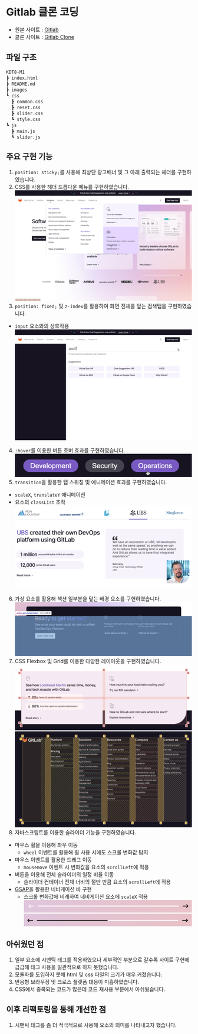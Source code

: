 # Gitlab 클론 코딩
- 원본 사이트 : <a href="https://about.gitlab.com/" target="_blank">Gitlab</a>
- 클론 사이트 : <a href="https://hejuby.github.io/gitlab-clone/" target="_blank">Gitlab Clone</a>

## 파일 구조
```
KDT8-M1
┣ index.html
┣ README.md
┣ images
┗ css
  ┣ common.css
  ┣ reset.css
  ┣ slider.css
  ┗ style.css
┗ js
  ┣ main.js
  ┗ slider.js
```

## 주요 구현 기능
1. ```position: sticky;```를 사용해 최상단 광고배너 및 그 아래 출력되는 헤더를 구현하였습니다.
2. CSS를 사용한 헤더 드롭다운 메뉴를 구현하였습니다.
![Header](./images/markdown/header.png)
3. ```position: fixed;``` 및 ```z-index```를 활용하여 화면 전체를 덮는 검색탭을 구현하였습니다.
  - ```input``` 요소와의 상호작용
![Search](./images/markdown/search.png)
4. ```:hover```를 이용한 버튼 호버 효과를 구현하였습니다.
![Hover](./images/markdown/hover.png)
5. ```transition```을 활용한 탭 스위칭 및 애니메이션 효과를 구현하였습니다.
  - ```scaleX```, ```translateY``` 애니메이션
  - 요소의 ```classList``` 조작 
![Tabs](./images/markdown/tabs.png)
6. 가상 요소를 활용해 섹션 일부분을 덮는 배경 요소를 구현하였습니다.
![PseudoElement](./images/markdown/pseudo-element.png)
7. CSS Flexbox 및 Grid를 이용한 다양한 레이아웃을 구현하였습니다.
![Grid1](./images/markdown/grid1.png)
![Grid2](./images/markdown/grid2.png)
8. 자바스크립트를 이용한 슬라이더 기능을 구현하였습니다.
  - 마우스 휠을 이용해 좌우 이동
    - ```wheel``` 이벤트를 활용해 휠 사용 시에도 스크롤 변화값 탐지
  - 마우스 이벤트를 활용한 드래그 이동
    - ```mousemove``` 이벤트 시 변화값을 요소의 ```scrollLeft```에 적용
  - 버튼을 이용해 전체 슬라이더의 일정 비율 이동
    - 슬라이더 컨테이너 전체 너비의 절반 만큼 요소의 ```scrollLeft```에 적용
  - <a href="https://gsap.com/" target="_blank">GSAP</a>을 활용한 네비게이션 바 구현
    - 스크롤 변화값에 비례하여 네비게이션 요소에 ```scaleX``` 적용
  ![Navigation1](./images/markdown/navigation1.png)
  ![Navigation2](./images/markdown/navigation2.png)

## 아쉬웠던 점
1. 일부 요소에 시맨틱 태그를 적용하였으나 세부적인 부분으로 갈수록 사이트 구현에 급급해 태그 사용을 일관적으로 하지 못했습니다.
2. 모듈화를 도입하지 못해 html 및 css 파일의 크기가 매우 커졌습니다.
3. 반응형 브라우징 및 크로스 플랫폼 대응이 미흡하였습니다.
4. CSS에서 중복되는 코드가 많은데 코드 재사용 부분에서 아쉬웠습니다.

## 이후 리팩토링을 통해 개선한 점
1. 시맨틱 태그를 좀 더 적극적으로 사용해 요소의 의미를 나타내고자 했습니다.